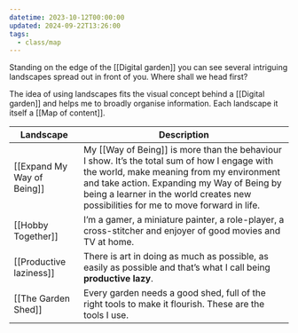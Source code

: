 ```yaml
---
datetime: 2023-10-12T00:00:00
updated: 2024-09-22T13:26:00
tags:
  - class/map
---
```

Standing on the edge of the [[Digital garden]] you can see several intriguing landscapes spread out in front of you. Where shall we head first?

The idea of using landscapes fits the visual concept behind a [[Digital garden]] and helps me to broadly organise information. Each landscape it itself a [[Map of content]].

<!-- QueryToSerialize: table without id file.link as "Landscape", description as Description from #class/landscape sort file.link -->
<!-- SerializedQuery: table without id file.link as "Landscape", description as Description from #class/landscape sort file.link -->

| Landscape                                                          | Description                                                                                                                                                                                                                                                                     |
| ------------------------------------------------------------------ | ------------------------------------------------------------------------------------------------------------------------------------------------------------------------------------------------------------------------------------------------------------------------------- |
| [[Expand My Way of Being]] | My [[Way of Being]] is more than the behaviour I show. It’s the total sum of how I engage with the world, make meaning from my environment and take action. Expanding my Way of Being by being a learner in the world creates new possibilities for me to move forward in life. |
| [[Hobby Together]]                 | I’m a gamer, a miniature painter, a role-player, a cross-stitcher and enjoyer of good movies and TV at home.                                                                                                                                                                    |
| [[Productive laziness]]       | There is art in doing as much as possible, as easily as possible and that’s what I call being **productive lazy**.                                                                                                                                                              |
| [[The Garden Shed]]               | Every garden needs a good shed, full of the right tools to make it flourish. These are the tools I use.                                                                                                                                                                         |
<!-- SerializedQuery END -->
